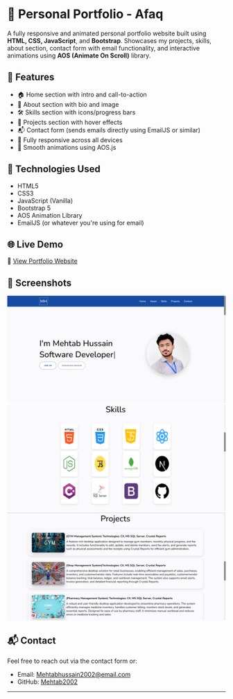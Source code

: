 # 💼 Personal Portfolio - Afaq

A fully responsive and animated personal portfolio website built using **HTML, CSS, JavaScript**, and **Bootstrap**. Showcases my projects, skills, about section, contact form with email functionality, and interactive animations using **AOS (Animate On Scroll)** library.

## 🌟 Features

- 🏠 Home section with intro and call-to-action
- 👤 About section with bio and image
- 🛠️ Skills section with icons/progress bars
- 💼 Projects section with hover effects
- 📬 Contact form (sends emails directly using EmailJS or similar)
- 📱 Fully responsive across all devices
- 🎨 Smooth animations using AOS.js

## 🧰 Technologies Used

- HTML5
- CSS3
- JavaScript (Vanilla)
- Bootstrap 5
- AOS Animation Library
- EmailJS (or whatever you're using for email)

## 🌐 Live Demo

🔗 [View Portfolio Website](https://mehtab2002.github.io/personal-portfolio/)  

## 📸 Screenshots

![Home](https://github.com/Mehtab2002/personal-portfolio/blob/e0c3f3d91274fbc4f3d9269402eb04610243832c/Screenshots/Home.png)  
![Skills](https://github.com/Mehtab2002/personal-portfolio/blob/e0c3f3d91274fbc4f3d9269402eb04610243832c/Screenshots/Skills.png)  
![Projects](https://github.com/Mehtab2002/personal-portfolio/blob/e0c3f3d91274fbc4f3d9269402eb04610243832c/Screenshots/Projects.png)


## 📬 Contact

Feel free to reach out via the contact form or:
- Email: Mehtabhussain2002@email.com
- GitHub: [Mehtab2002](https://github.com/Mehtab2002)

---

